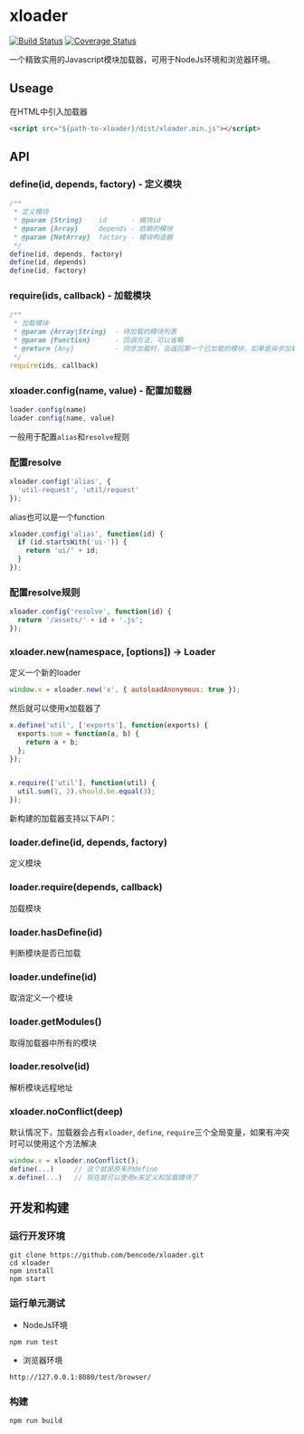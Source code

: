 xloader
====

[![Build Status](https://travis-ci.org/bencode/xloader.svg?branch=master)](https://travis-ci.org/bencode/xloader)
[![Coverage Status](https://coveralls.io/repos/bencode/xloader/badge.svg?branch=master&service=github)](https://coveralls.io/github/bencode/xloader?branch=master)


一个精致实用的Javascript模块加载器，可用于NodeJs环境和浏览器环境。


## Useage


在HTML中引入加载器


```html
<script src="${path-to-xloader}/dist/xloader.min.js"></script>
```

## API


### define(id, depends, factory) - 定义模块


```js
/**
 * 定义模块
 * @param {String}    id      - 模块id
 * @param {Array}     depends - 依赖的模块
 * @param {NotArray}  factory - 模块构造器
 */
define(id, depends, factory)
define(id, depends)
define(id, factory)
```


### require(ids, callback) - 加载模块


```js
/**
 * 加载模块
 * @param {Array|String}  - 待加载的模块列表
 * @param {Function}      - 回调方法，可以省略
 * @return {Any}          - 同步加载时，会返回第一个已加载的模块，如果是异步加载返回`undefined`
 */
require(ids, callback)
```


### xloader.config(name, value) - 配置加载器


```js
loader.config(name)
loader.config(name, value)
```

一般用于配置`alias`和`resolve`规则


### 配置resolve

```js
xloader.config('alias', {
  'util-request', 'util/request'
});
```

alias也可以是一个function

```js
xloader.config('alias', function(id) {
  if (id.startsWith('ui-')) {
    return 'ui/' + id;
  }
});
```

### 配置resolve规则


```js
xloader.config('resolve', function(id) {
  return '/assets/' + id + '.js';
});
```


### xloader.new(namespace, [options]) -> Loader

定义一个新的loader

```js
window.x = xloader.new('x', { autoloadAnonymous: true });
```

然后就可以使用x加载器了

```js
x.define('util', ['exports'], function(exports) {
  exports.sum = function(a, b) {
    return a + b;
  };
});


x.require(['util'], function(util) {
  util.sum(1, 2).should.be.equal(3);
});
```

新构建的加载器支持以下API：


### loader.define(id, depends, factory)

定义模块

### loader.require(depends, callback)

加载模块

### loader.hasDefine(id)

判断模块是否已加载

### loader.undefine(id)

取消定义一个模块

### loader.getModules()

取得加载器中所有的模块

### loader.resolve(id)

解析模块远程地址


### xloader.noConflict(deep)

默认情况下，加载器会占有`xloader`, `define`, `require`三个全局变量，如果有冲突时可以使用这个方法解决

```js
window.x = xloader.noConflict();
define(...)     // 这个就是原来的define
x.define(...)   // 现在就可以使用x来定义和加载模块了
```


## 开发和构建

### 运行开发环境

```
git clone https://github.com/bencode/xloader.git
cd xloader
npm install
npm start
```

### 运行单元测试


- NodeJs环境

```
npm run test
```

- 浏览器环境

```
http://127.0.0.1:8080/test/browser/
```

### 构建

```
npm run build
```
